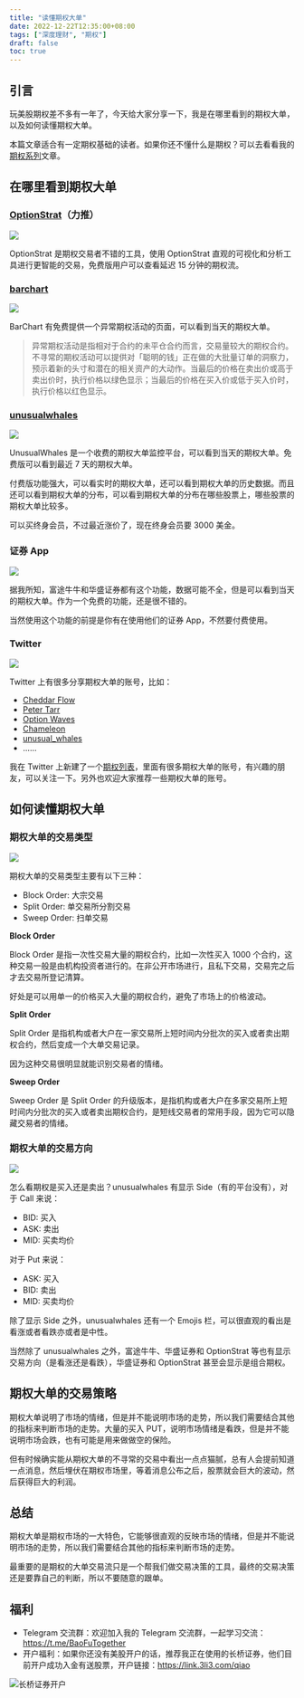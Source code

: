 ```yaml
---
title: "读懂期权大单"
date: 2022-12-22T12:35:00+08:00
tags: ["深度理财", "期权"]
draft: false
toc: true
---
```


## 引言

玩美股期权差不多有一年了，今天给大家分享一下，我是在哪里看到的期权大单，以及如何读懂期权大单。

本篇文章适合有一定期权基础的读者。如果你还不懂什么是期权？可以去看看我的[期权系列](https://blog.forecho.com/tags/%E6%9C%9F%E6%9D%83.html)文章。

## 在哪里看到期权大单

### [OptionStrat](https://optionstrat.com/flow/live?ref=caizhenghai)（力推）

![](https://img.forecho.com/HrmDqQ.png)

OptionStrat 是期权交易者不错的工具，使用 OptionStrat 直观的可视化和分析工具进行更智能的交易，免费版用户可以查看延迟 15 分钟的期权流。

### [barchart](https://www.barchart.com/options/unusual-activity)

<!--more-->

![](https://img.forecho.com/IAKLxB.png)

BarChart 有免费提供一个异常期权活动的页面，可以看到当天的期权大单。

> 异常期权活动是指相对于合约的未平仓合约而言，交易量较大的期权合约。不寻常的期权活动可以提供对「聪明的钱」正在做的大批量订单的洞察力，预示着新的头寸和潜在的相关资产的大动作。当最后的价格在卖出价或高于卖出价时，执行价格以绿色显示；当最后的价格在买入价或低于买入价时，执行价格以红色显示。

### [unusualwhales](https://unusualwhales.com/)

![](https://img.forecho.com/0LCp2z.png)

UnusualWhales 是一个收费的期权大单监控平台，可以看到当天的期权大单。免费版可以看到最近 7 天的期权大单。

付费版功能强大，可以看实时的期权大单，还可以看到期权大单的历史数据。而且还可以看到期权大单的分布，可以看到期权大单的分布在哪些股票上，哪些股票的期权大单比较多。

可以买终身会员，不过最近涨价了，现在终身会员要 3000 美金。

### 证券 App

![](https://img.forecho.com/m3trQx.PNG)

据我所知，富途牛牛和华盛证券都有这个功能，数据可能不全，但是可以看到当天的期权大单。作为一个免费的功能，还是很不错的。

当然使用这个功能的前提是你有在使用他们的证券 App，不然要付费使用。

### Twitter

![](https://img.forecho.com/VE4bj8.png)

Twitter 上有很多分享期权大单的账号，比如：

- [Cheddar Flow](https://twitter.com/CheddarFlow)
- [Peter Tarr](https://twitter.com/ProfitsTaken)
- [Option Waves](https://twitter.com/optionwaves)
- [Chameleon](https://twitter.com/MarketChmln)
- [unusual_whales](https://twitter.com/unusual_whales)
- ……

我在 Twitter 上新建了一个[期权列表](https://twitter.com/i/lists/1606299260877955072)，里面有很多期权大单的账号，有兴趣的朋友，可以关注一下。另外也欢迎大家推荐一些期权大单的账号。

## 如何读懂期权大单


### 期权大单的交易类型

![](https://img.forecho.com/o3l0LP.png)

期权大单的交易类型主要有以下三种：

- Block Order: 大宗交易
- Split Order: 单交易所分割交易
- Sweep Order: 扫单交易

**Block Order**

Block Order 是指一次性交易大量的期权合约，比如一次性买入 1000 个合约，这种交易一般是由机构投资者进行的。在非公开市场进行，且私下交易，交易完之后才去交易所登记清算。

好处是可以用单一的价格买入大量的期权合约，避免了市场上的价格波动。

**Split Order**

Split Order 是指机构或者大户在一家交易所上短时间内分批次的买入或者卖出期权合约，然后变成一个大单交易记录。

因为这种交易很明显就能识别交易者的情绪。

**Sweep Order**

Sweep Order 是 Split Order 的升级版本，是指机构或者大户在多家交易所上短时间内分批次的买入或者卖出期权合约，是短线交易者的常用手段，因为它可以隐藏交易者的情绪。

### 期权大单的交易方向

![](https://img.forecho.com/KhqXFB.png)

怎么看期权是买入还是卖出？unusualwhales 有显示 Side（有的平台没有），对于 Call 来说：

- BID: 买入
- ASK: 卖出
- MID: 买卖均价

对于 Put 来说：

- ASK: 买入
- BID: 卖出
- MID: 买卖均价

除了显示 Side 之外，unusualwhales 还有一个 Emojis 栏，可以很直观的看出是看涨或者看跌亦或者是中性。

当然除了 unusualwhales 之外，富途牛牛、华盛证券和 OptionStrat 等也有显示交易方向（是看涨还是看跌），华盛证券和 OptionStrat 甚至会显示是组合期权。

## 期权大单的交易策略

期权大单说明了市场的情绪，但是并不能说明市场的走势，所以我们需要结合其他的指标来判断市场的走势。大量的买入 PUT，说明市场情绪是看跌，但是并不能说明市场会跌，也有可能是用来做做空的保险。

但有时候确实能从期权大单的不寻常的交易中看出一点点猫腻，总有人会提前知道一点消息，然后埋伏在期权市场里，等着消息公布之后，股票就会巨大的波动，然后获得巨大的利润。

## 总结

期权大单是期权市场的一大特色，它能够很直观的反映市场的情绪，但是并不能说明市场的走势，所以我们需要结合其他的指标来判断市场的走势。

最重要的是期权的大单交易流只是一个帮我们做交易决策的工具，最终的交易决策还是要靠自己的判断，所以不要随意的跟单。

## 福利

- Telegram 交流群：欢迎加入我的 Telegram 交流群，一起学习交流：<https://t.me/BaoFuTogether>
- 开户福利：如果你还没有美股开户的话，推荐我正在使用的长桥证券，他们目前开户成功入金有送股票，开户链接：<https://link.3li3.com/qiao>

![长桥证券开户](https://blog-1251237404.cos.ap-guangzhou.myqcloud.com/202302103dIO3V.png!s)
